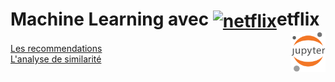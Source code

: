 # Machine Learning avec <a href="#"><img align="center" src="https://upload.wikimedia.org/wikipedia/commons/0/0c/Netflix_2015_N_logo.svg?uselang=fr" alt="netflix" height="36px"></a>etflix<a href="../"><img align="right" src="https://github.com/MiKL5/Python/blob/master/assets/logo/Jupyter.svg" alt="Jupyter" height="64px"></a>
[Les recommendations](makeRecommendations)  
[L'analyse de similarité](similarity)